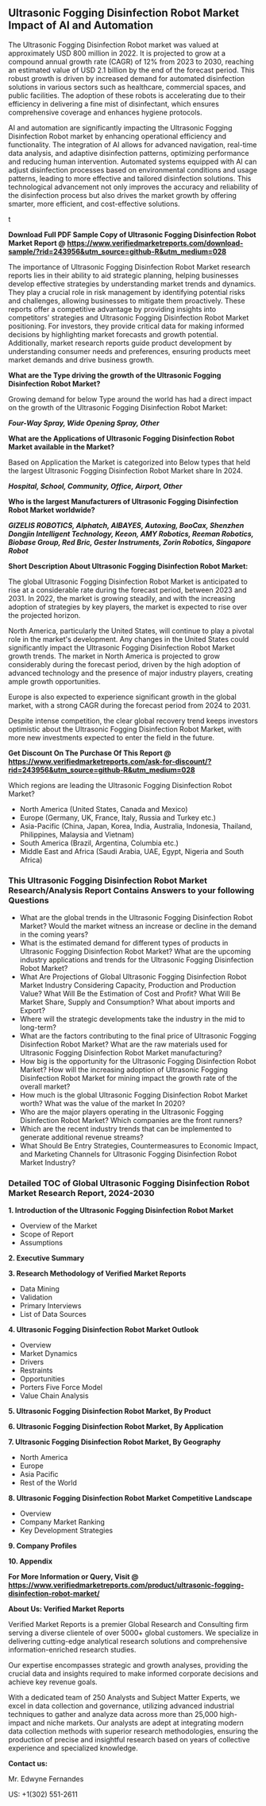 <h2>Ultrasonic Fogging Disinfection Robot Market Impact of AI and Automation</h2><p>The Ultrasonic Fogging Disinfection Robot market was valued at approximately USD 800 million in 2022. It is projected to grow at a compound annual growth rate (CAGR) of 12% from 2023 to 2030, reaching an estimated value of USD 2.1 billion by the end of the forecast period. This robust growth is driven by increased demand for automated disinfection solutions in various sectors such as healthcare, commercial spaces, and public facilities. The adoption of these robots is accelerating due to their efficiency in delivering a fine mist of disinfectant, which ensures comprehensive coverage and enhances hygiene protocols.</p><p>AI and automation are significantly impacting the Ultrasonic Fogging Disinfection Robot market by enhancing operational efficiency and functionality. The integration of AI allows for advanced navigation, real-time data analysis, and adaptive disinfection patterns, optimizing performance and reducing human intervention. Automated systems equipped with AI can adjust disinfection processes based on environmental conditions and usage patterns, leading to more effective and tailored disinfection solutions. This technological advancement not only improves the accuracy and reliability of the disinfection process but also drives the market growth by offering smarter, more efficient, and cost-effective solutions.</p>t</p><p id="" class=""><strong>Download Full PDF Sample Copy of Ultrasonic Fogging Disinfection Robot Market Report @ <a href="https://www.verifiedmarketreports.com/download-sample/?rid=243956&utm_source=github-R&utm_medium=028" target="_blank">https://www.verifiedmarketreports.com/download-sample/?rid=243956&utm_source=github-R&utm_medium=028</a></strong></p><p>The importance of&nbsp;Ultrasonic Fogging Disinfection Robot Market research reports lies in their ability to aid strategic planning, helping businesses develop effective strategies by understanding market trends and dynamics. They play a crucial role in risk management by identifying potential risks and challenges, allowing businesses to mitigate them proactively. These reports offer a competitive advantage by providing insights into competitors' strategies and Ultrasonic Fogging Disinfection Robot Market positioning. For investors, they provide critical data for making informed decisions by highlighting market forecasts and growth potential. Additionally, market research reports guide product development by understanding consumer needs and preferences, ensuring products meet market demands and drive business growth.</p><p><strong>What are the&nbsp;Type driving the growth of the Ultrasonic Fogging Disinfection Robot Market?</strong></p><p id="" class="">Growing demand for below Type around the world has had a direct impact on the growth of the Ultrasonic Fogging Disinfection Robot Market:</p><em><strong>Four-Way Spray, Wide Opening Spray, Other</strong></em></p><strong>What are the&nbsp;Applications&nbsp;of Ultrasonic Fogging Disinfection Robot Market available in the Market?</strong></p><p id="" class="">Based on Application the Market is categorized into Below types that held the largest Ultrasonic Fogging Disinfection Robot Market share In 2024.</p><em><strong>Hospital, School, Community, Office, Airport, Other</strong></em></p><strong>Who is the largest Manufacturers of Ultrasonic Fogging Disinfection Robot Market worldwide?</strong></p><p><em><strong>GIZELIS ROBOTICS, Alphatch, AIBAYES, Autoxing, BooCax, Shenzhen Dongjin Intelligent Technology, Keeon, AMY Robotics, Reeman Robotics, Biobase Group, Red Bric, Gester Instruments, Zorin Robotics, Singapore Robot</strong></em></p><p id="" class=""><strong>Short Description About Ultrasonic Fogging Disinfection Robot Market:</strong></p><p>The global Ultrasonic Fogging Disinfection Robot Market is anticipated to rise at a considerable rate during the forecast period, between 2023 and 2031. In 2022, the market is growing steadily, and with the increasing adoption of strategies by key players, the market is expected to rise over the projected horizon.</p><p>North America, particularly the United States, will continue to play a pivotal role in the market's development. Any changes in the United States could significantly impact the Ultrasonic Fogging Disinfection Robot Market growth trends. The market in North America is projected to grow considerably during the forecast period, driven by the high adoption of advanced technology and the presence of major industry players, creating ample growth opportunities.</p><p>Europe is also expected to experience significant growth in the global market, with a strong CAGR during the forecast period from 2024 to 2031.</p><p>Despite intense competition, the clear global recovery trend keeps investors optimistic about the Ultrasonic Fogging Disinfection Robot Market, with more new investments expected to enter the field in the future.</p><p id="" class=""><strong>Get Discount On The Purchase Of This Report @ <a href="https://www.verifiedmarketreports.com/ask-for-discount/?rid=243956&utm_source=github-R&utm_medium=028" target="_blank">https://www.verifiedmarketreports.com/ask-for-discount/?rid=243956&utm_source=github-R&utm_medium=028</a></strong></p>Which regions are leading the Ultrasonic Fogging Disinfection Robot Market?</p><ul><li>North America (United States, Canada and Mexico)</li><li>Europe (Germany, UK, France, Italy, Russia and Turkey etc.)</li><li>Asia-Pacific (China, Japan, Korea, India, Australia, Indonesia, Thailand, Philippines, Malaysia and Vietnam)</li><li>South America (Brazil, Argentina, Columbia etc.)</li><li>Middle East and Africa (Saudi Arabia, UAE, Egypt, Nigeria and South Africa)</li></ul><h3 id="" class="">This Ultrasonic Fogging Disinfection Robot Market Research/Analysis Report Contains Answers to your following Questions</h3><ul><li>What are the global trends in the Ultrasonic Fogging Disinfection Robot Market? Would the market witness an increase or decline in the demand in the coming years?</li><li>What is the estimated demand for different types of products in Ultrasonic Fogging Disinfection Robot Market? What are the upcoming industry applications and trends for the Ultrasonic Fogging Disinfection Robot Market?</li><li>What Are Projections of Global Ultrasonic Fogging Disinfection Robot Market Industry Considering Capacity, Production and Production Value? What Will Be the Estimation of Cost and Profit? What Will Be Market Share, Supply and Consumption? What about imports and Export?</li><li>Where will the strategic developments take the industry in the mid to long-term?</li><li>What are the factors contributing to the final price of Ultrasonic Fogging Disinfection Robot Market? What are the raw materials used for Ultrasonic Fogging Disinfection Robot Market manufacturing?</li><li>How big is the opportunity for the Ultrasonic Fogging Disinfection Robot Market? How will the increasing adoption of Ultrasonic Fogging Disinfection Robot Market for mining impact the growth rate of the overall market?</li><li>How much is the global Ultrasonic Fogging Disinfection Robot Market worth? What was the value of the market In 2020?</li><li>Who are the major players operating in the Ultrasonic Fogging Disinfection Robot Market? Which companies are the front runners?</li><li>Which are the recent industry trends that can be implemented to generate additional revenue streams?</li><li>What Should Be Entry Strategies, Countermeasures to Economic Impact, and Marketing Channels for Ultrasonic Fogging Disinfection Robot Market Industry?</li></ul><h3 id="" class="">Detailed TOC of Global Ultrasonic Fogging Disinfection Robot Market Research Report, 2024-2030</h3><p id="" class=""><strong>1. Introduction of the Ultrasonic Fogging Disinfection Robot Market</strong></p><ul><li>Overview of the Market</li><li>Scope of Report</li><li>Assumptions</li></ul><p id="" class=""><strong>2. Executive Summary</strong></p><p id="" class=""><strong>3. Research Methodology of Verified Market Reports</strong></p><ul><li>Data Mining</li><li>Validation</li><li>Primary Interviews</li><li>List of Data Sources</li></ul><p id="" class=""><strong>4. Ultrasonic Fogging Disinfection Robot Market Outlook</strong></p><ul><li>Overview</li><li>Market Dynamics</li><li>Drivers</li><li>Restraints</li><li>Opportunities</li><li>Porters Five Force Model</li><li>Value Chain Analysis</li></ul><p id="" class=""><strong>5. Ultrasonic Fogging Disinfection Robot Market, By Product</strong></p><p id="" class=""><strong>6. Ultrasonic Fogging Disinfection Robot Market, By Application</strong></p><p id="" class=""><strong>7. Ultrasonic Fogging Disinfection Robot Market, By Geography</strong></p><ul><li>North America</li><li>Europe</li><li>Asia Pacific</li><li>Rest of the World</li></ul><p id="" class=""><strong>8. Ultrasonic Fogging Disinfection Robot Market Competitive Landscape</strong></p><ul><li>Overview</li><li>Company Market Ranking</li><li>Key Development Strategies</li></ul><p id="" class=""><strong>9. Company Profiles</strong></p><p id="" class=""><strong>10. Appendix</strong></p><p id="" class=""><strong>For More Information or Query, Visit @ <a href="https://www.verifiedmarketreports.com/product/ultrasonic-fogging-disinfection-robot-market/" target="_blank">https://www.verifiedmarketreports.com/product/ultrasonic-fogging-disinfection-robot-market/</a></strong></p><p id="" class=""><strong>About Us: Verified Market Reports</strong></p><p id="" class="">Verified Market Reports is a premier Global Research and Consulting firm serving a diverse clientele of over 5000+ global customers. We specialize in delivering cutting-edge analytical research solutions and comprehensive information-enriched research studies.</p><p id="" class="">Our expertise encompasses strategic and growth analyses, providing the crucial data and insights required to make informed corporate decisions and achieve key revenue goals.</p><p id="" class="">With a dedicated team of 250 Analysts and Subject Matter Experts, we excel in data collection and governance, utilizing advanced industrial techniques to gather and analyze data across more than 25,000 high-impact and niche markets. Our analysts are adept at integrating modern data collection methods with superior research methodologies, ensuring the production of precise and insightful research based on years of collective experience and specialized knowledge.</p><p id="" class=""><strong>Contact us:</strong></p><p id="" class="">Mr. Edwyne Fernandes</p><p id="" class="">US: +1(302) 551-2611</p>